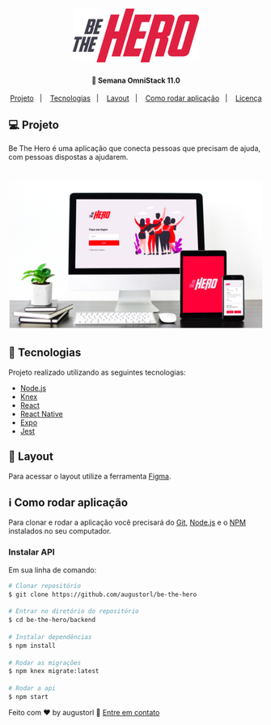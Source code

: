 <h1 align="center">
    <img alt="BeTheHero" title="#BeTheHero" src=".github/logo.svg" width="250px" />
</h1>

<h4 align="center"> 
	🚀 Semana OmniStack 11.0
</h4>

<p align="center">
  <a href="#-project">Projeto</a>&nbsp;&nbsp;&nbsp;|&nbsp;&nbsp;&nbsp;
  <a href="#rocket-Tecnologias">Tecnologias</a>&nbsp;&nbsp;&nbsp;|&nbsp;&nbsp;&nbsp;
  <a href="#-layout">Layout</a>&nbsp;&nbsp;&nbsp;|&nbsp;&nbsp;&nbsp;
  <a href="#-how-to-use">Como rodar aplicação</a>&nbsp;&nbsp;&nbsp;|&nbsp;&nbsp;&nbsp;
  <a href="#memo-license">Licença</a>
</p>

## 💻 Projeto

Be The Hero é uma aplicação que conecta pessoas que precisam de ajuda, com pessoas dispostas a ajudarem.

<h1 align="center">
    <img alt="Login-Page" title="Login-Page" src=".github/preview.jpg" width="500px" />
</h1>


## :rocket: Tecnologias

Projeto realizado utilizando as seguintes tecnologias:

- [Node.js](https://nodejs.org/en/)
- [Knex](http://knexjs.org/)
- [React](https://reactjs.org)
- [React Native](https://facebook.github.io/react-native/)
- [Expo](https://expo.io/)
- [Jest](https://jestjs.io/)

## 🔖 Layout

Para acessar o layout utilize a ferramenta [Figma](https://www.figma.com/file/2C2yvw7jsCOGmaNUDftX9n/Be-The-Hero---OmniStack-11?node-id=0%3A1).

## :information_source: Como rodar aplicação

Para clonar e rodar a aplicação você precisará do [Git](https://git-scm.com), [Node.js](https://nodejs.org/) e o  [NPM](https://www.npmjs.com/) instalados no seu computador.



### Instalar API

Em sua linha de comando:
```bash
# Clonar repositório
$ git clone https://github.com/augustorl/be-the-hero

# Entrar no diretório do repositório
$ cd be-the-hero/backend

# Instalar dependências
$ npm install

# Rodar as migrações
$ npm knex migrate:latest 

# Rodar a api
$ npm start
```


Feito com ♥ by augustorl :wave: [Entre em contato](https://www.linkedin.com/in/augustorl/)
